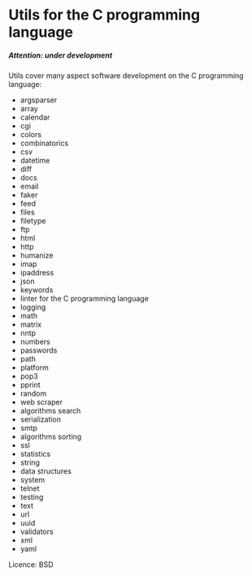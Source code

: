 # Utils for the C programming language

##### Attention: under development


Utils cover many aspect software development on the C programming language:

* argsparser
* array
* calendar
* cgi
* colors
* combinatorics
* csv
* datetime
* diff
* docs
* email
* faker
* feed
* files
* filetype
* ftp
* html
* http
* humanize
* imap
* ipaddress
* json
* keywords
* linter for the C programming language
* logging
* math
* matrix
* nntp
* numbers
* passwords
* path
* platform
* pop3
* pprint
* random
* web scraper
* algorithms search
* serialization
* smtp
* algorithms sorting
* ssl
* statistics
* string
* data structures
* system
* telnet
* testing
* text
* url
* uuid
* validators
* xml
* yaml


Licence: BSD
